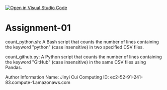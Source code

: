 [![Open in Visual Studio Code](https://classroom.github.com/assets/open-in-vscode-2e0aaae1b6195c2367325f4f02e2d04e9abb55f0b24a779b69b11b9e10269abc.svg)](https://classroom.github.com/online_ide?assignment_repo_id=18159407&assignment_repo_type=AssignmentRepo)
# Assignment-01

count_python.sh: A Bash script that counts the number of lines containing the keyword "python" (case insensitive) in two specified CSV files.

count_github.py: A Python script that counts the number of lines containing the keyword "GitHub" (case insensitive) in the same CSV files using Pandas.

Author Information
Name: Jinyi Cui
Computing ID: ec2-52-91-241-83.compute-1.amazonaws.com